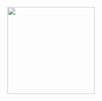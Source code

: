 <p align="center"><img src="https://github.com/codingdex/assets/blob/main/dailycodingproblem.png" width="200" height="200"></p>
